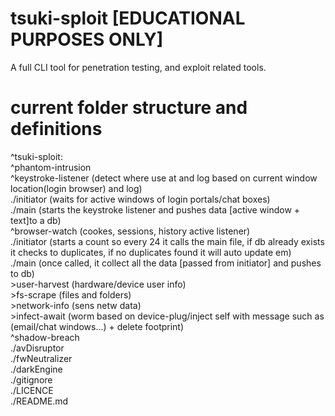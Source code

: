 # tsuki-sploit [EDUCATIONAL PURPOSES ONLY]
A full CLI tool for penetration testing, and exploit related tools.

# current folder structure and definitions
^tsuki-sploit:<br>
    ^phantom-intrusion <br>
		^keystroke-listener (detect where use at and log based on current window location(login browser) and log)<br>
			./initiator (waits for active windows of login portals/chat boxes)<br>
			./main (starts the keystroke listener and pushes data [active window + text]to a db)<br>
		^browser-watch (cookes, sessions, history active listener)<br>
			./initiator (starts a count so every 24 it calls the main file, if db already exists it checks to duplicates, if no duplicates found it will auto update em)<br>
			./main (once called, it collect all the data [passed from initiator] and pushes to db)<br>
		>user-harvest (hardware/device user info)<br>
		>fs-scrape (files and folders)<br>
		>network-info (sens netw data)<br>
		>infect-await (worm based on device-plug/inject self with message such as (email/chat windows...) + delete footprint)<br>
	^shadow-breach<br>
		./avDisruptor<br>
		./fwNeutralizer<br>
	./darkEngine<br>
	./gitignore<br>
	./LICENCE<br>
	./README.md<br>
